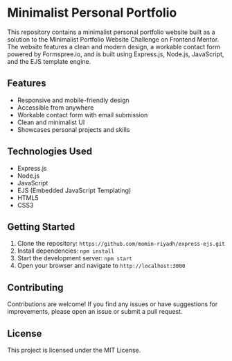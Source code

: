 **Minimalist Personal Portfolio**
=================================

This repository contains a minimalist personal portfolio website built as a solution to the Minimalist Portfolio Website Challenge on Frontend Mentor. The website features a clean and modern design, a workable contact form powered by Formspree.io, and is built using Express.js, Node.js, JavaScript, and the EJS template engine.

**Features**
------------

*   Responsive and mobile-friendly design
*   Accessible from anywhere
*   Workable contact form with email submission
*   Clean and minimalist UI
*   Showcases personal projects and skills

**Technologies Used**
---------------------

*   Express.js
*   Node.js
*   JavaScript
*   EJS (Embedded JavaScript Templating)
*   HTML5
*   CSS3

**Getting Started**
-------------------

1.  Clone the repository: `https://github.com/momin-riyadh/express-ejs.git`
2.  Install dependencies: `npm install`
3.  Start the development server: `npm start`
4.  Open your browser and navigate to `http://localhost:3000`

**Contributing**
----------------

Contributions are welcome! If you find any issues or have suggestions for improvements, please open an issue or submit a pull request.

**License**
-----------

This project is licensed under the MIT License.

